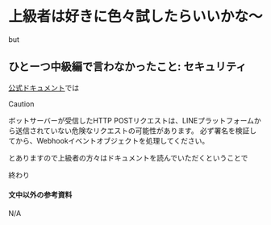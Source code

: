 # 上級者は好きに色々試したらいいかな〜

but

## ひとーつ中級編で言わなかったこと: セキュリティ
[公式ドキュメント](https://developers.line.biz/ja/docs/messaging-api/receiving-messages/#verify-signature)では<br>

> [!CAUTION]
> ボットサーバーが受信したHTTP POSTリクエストは、LINEプラットフォームから送信されていない危険なリクエストの可能性があります。
> 必ず署名を検証してから、Webhookイベントオブジェクトを処理してください。

とありますので上級者の方々はドキュメントを読んでいただくということで<br>

終わり

#### 文中以外の参考資料
N/A
